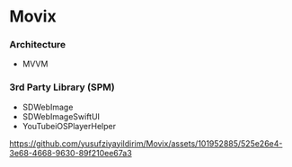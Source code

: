 # Movix

### Architecture
- MVVM

### 3rd Party Library (SPM)
- ‎SDWebImage
- ‎SDWebImageSwiftUI
- YouTubeiOSPlayerHelper

https://github.com/yusufziyayildirim/Movix/assets/101952885/525e26e4-3e68-4668-9630-89f210ee67a3

